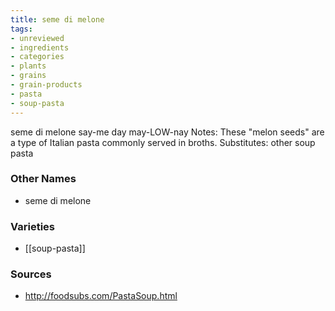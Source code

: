 ```yaml
---
title: seme di melone
tags:
- unreviewed
- ingredients
- categories
- plants
- grains
- grain-products
- pasta
- soup-pasta
---
```

seme di melone say-me day may-LOW-nay Notes: These "melon seeds" are a type of Italian pasta commonly served in broths. Substitutes: other soup pasta

### Other Names

* seme di melone

### Varieties

* [[soup-pasta]]

### Sources
* http://foodsubs.com/PastaSoup.html
